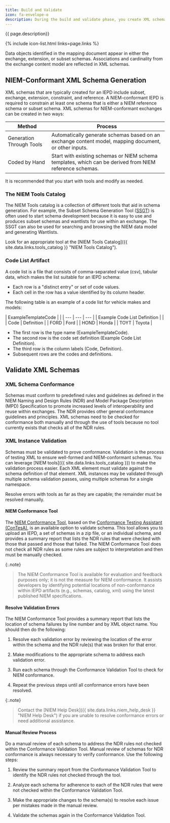 ```yaml
---
title: Build and Validate
icon: fa-envelope-o
description: During the build and validate phase, you create XML schemas and artifacts and verify they meet NIEM standards.
---
```


{{ page.description}}

{% include icon-list.html links=page.links %}

Data objects identified in the mapping document appear in either the exchange, extension, or subset schemas. Associations and cardinality from the exchange content model are reflected in XML schemas.

## NIEM-Conformant XML Schema Generation

XML schemas that are typically created for an IEPD include subset, exchange, extension, constraint, and reference. A NIEM-conformant IEPD is required to constrain at least one schema that is either a NIEM reference schema or subset schema. XML schemas for NIEM-conformant exchanges can be created in two ways:

| Method | Process |
| --- | ---|
| Generation Through Tools | Automatically generate schemas based on an exchange content model, mapping document, or other inputs. |
| Coded by Hand | Start with existing schemas or NIEM schema templates, which can be derived from NIEM reference schemas. |

It is recommended that you start with tools and modify as needed.

### The NIEM Tools Catalog

The NIEM Tools catalog is a collection of different tools that aid in schema generation. For example, the Subset Schema Generation Tool ([SSGT](/reference/tools/ssgt/)) is often used to start schema development because it is easy to use and produces subset schemas and wantlists for use within an exchange. The SSGT can also be used for searching and browsing the NIEM data model and generating Wantlists.

Look for an appropriate tool at the [NIEM Tools Catalog]({{ site.data.links.tools_catalog }} "NIEM Tools Catalog").

### Code List Artifact

A code list is a file that consists of comma-separated value (csv), tabular data, which makes the list suitable for an IEPD schema:

- Each row is a "distinct entry" or set of code values.
- Each cell in the row has a value identified by its column header. 

The following table is an example of a code list for vehicle makes and models:

| ExampleTemplateCode | |
| --- | --- | --- |
| Example Code List Definition | |
| Code | Definition |
| FORD | Ford |
| HOND | Honda |
| TOYT | Toyota |

- The first row is the type name (ExampleTemplateCode).
- The second row is the code set definition (Example Code List Definition).
- The third row is the column labels (Code, Definition).
- Subsequent rows are the codes and definitions.

## Validate XML Schemas

### XML Schema Conformance

Schemas must conform to predefined rules and guidelines as defined in the NIEM Naming and Design Rules (NDR) and Model Package Description (MPD) Specification to promote increased levels of interoperability and reuse within exchanges. The NDR provides other general conformance guidelines and principles. XML schemas need to be checked for conformance both manually and through the use of tools because no tool currently exists that checks all of the NDR rules.

### XML Instance Validation

Schemas must be validated to prove conformance. Validation is the process of testing XML to ensure well-formed and NIEM-conformant schemas. You can leverage [NIEM tools]({{ site.data.links.tools_catalog }}) to make the validation process easier. Each XML element must validate against the schema definition of that element. XML instances may be validated through multiple schema validation passes, using multiple schemas for a single namespace.

Resolve errors with tools as far as they are capable; the remainder must be resolved manually.

#### NIEM Conformance Tool

The [NIEM Conformance Tool](https://tools.niem.gov/contesaNIEM/ "NIEM Conformance Tool"), based on the [Conformance Testing Assistant (ConTesA)](/reference/tools/contesa/  "Conformance Testing Assistant (ConTesA)"), is an available option to validate schema. This tool allows you to upload an IEPD, a set of schemas in a zip file, or an individual schema, and provides a summary report that lists the NDR rules that were checked with those that passed and those that failed. The NIEM Conformance Tool does not check all NDR rules as some rules are subject to interpretation and then must be manually checked.

{:.note}
>
> The NIEM Conformance Tool is available for evaluation and feedback purposes only; it is not the measure for NIEM conformance. It assists developers by identifying potential locations of non-conformance within IEPD artifacts (e.g., schemas, catalog, xml) using the latest published NIEM specifications.

#### Resolve Validation Errors

The NIEM Conformance Tool provides a summary report that lists the location of schema failures by line number and by XML object name. You should then do the following:

1. Resolve each validation error by reviewing the location of the error within the schema and the NDR rule(s) that was broken for that error.

2. Make modifications to the appropriate schema to address each validation error.

3. Run each schema through the Conformance Validation Tool to check for NIEM conformance.

4. Repeat the previous steps until all conformance errors have been resolved.

{:.note}
>
> Contact the [NIEM Help Desk]({{ site.data.links.niem_help_desk }} "NIEM Help Desk") if you are unable to resolve conformance errors or need additional assistance.

#### Manual Review Process

Do a manual review of each schema to address the NDR rules not checked within the Conformance Validation Tool. Manual review of schemas for NDR conformance is always necessary to verify conformance. Use the following steps:

1. Review the summary report from the Conformance Validation Tool to identify the NDR rules not checked through the tool.

2. Analyze each schema for adherence to each of the NDR rules that were not checked within the Conformance Validation Tool.

3. Make the appropriate changes to the schema(s) to resolve each issue per mistakes made in the manual review.

4. Validate the schemas again in the Conformance Validation Tool.
